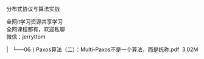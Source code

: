 分布式协议与算法实战

全网it学习资源共享学习<br>全网课程都有，欢迎私聊<br>微信：jerryttom<br>

| &nbsp;&nbsp;└──06丨Paxos算法（二）：Multi-Paxos不是一个算法，而是统称.pdf &nbsp;3.02M